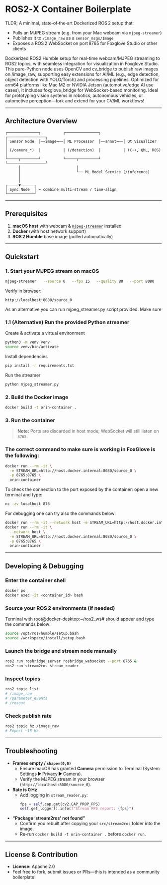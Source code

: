 # ROS2‑X Container Boilerplate

TLDR;
A minimal, state‑of‑the‑art Dockerized ROS 2 setup that:

- Pulls an MJPEG stream (e.g. from your Mac webcam via `mjpeg-streamer`)
- Publishes it to `/image_raw` as a `sensor_msgs/Image`
- Exposes a ROS 2 WebSocket on port 8765 for Foxglove Studio or other clients



Dockerized ROS2 Humble setup for real-time webcam/MJPEG streaming to ROS2 topics, with seamless integration for visualization in Foxglove Studio. This pure-Python node uses OpenCV and cv_bridge to publish raw images on /image_raw, supporting easy extensions for AI/ML (e.g., edge detection, object detection with YOLO/Torch) and processing pipelines. Optimized for arm64 platforms like Mac M2 or NVIDIA Jetson (automotive/edge AI use cases), it includes foxglove_bridge for WebSocket-based monitoring. Ideal for prototyping vision systems in robotics, autonomous vehicles, or automotive perception—fork and extend for your CV/ML workflows!

---

## Architecture Overview

```text
┌──────────────┐          ┌───────────────┐          ┌─────────────────┐
│ Sensor Node  │──image→──│ ML Processor  │──annot→──│ Qt Visualizer   │
│ (/camera_*)  │          │ (/detection)  │          │ (C++, QML, ROS) │
└─────┬────────┘          └─────┬─────────┘          └─────────────────┘
      │                         │
      │                         └── ML Model Service (/inference)
      │
      │
┌─────▼──────┐ 
│ Sync Node  │ ← combine multi‑stream / time‑align
└────────────┘
```

---

## Prerequisites

1. **macOS host** with webcam & [`mjpeg-streamer`](https://github.com/jacksonliam/mjpg-streamer) installed  
2. **Docker** (with host network support)  
3. **ROS 2 Humble** base image (pulled automatically)  

---

## Quickstart

### 1. Start your MJPEG stream on macOS

```bash
mjpeg-streamer   --source 0   --fps 15   --quality 80   --port 8080
```

Verify in browser:  
```
http://localhost:8080/source_0
```
As an alternative you can run mjpeg_streamer.py script provided. Make sure 


### 1.1 (Alternative) Run the provided Python streamer

Create & activate a virtual environment

```bash
python3 -m venv venv
source venv/bin/activate
```

Install dependencies

```bash
pip install -r requirements.txt
```

Run the streamer

```bash
python mjpeg_streamer.py
```

### 2. Build the Docker image

```bash
docker build -t orin-container .
```

### 3. Run the container

> **Note:** Ports are discarded in host mode; WebSocket will still listen on `8765`.
### The correct command to make sure is working in FoxGlove is the following:

```bash
docker run --rm -it \
  -e STREAM_URL=http://host.docker.internal:8080/source_0 \
  -p 8765:8765 \
  orin-container
```
To check the connection to the port exposed by the container:
open a new terminal and type:
 ```bash
nc -zv localhost 876
```

For debugging one can try also the commands below:

```bash
docker run --rm -it --network host -e STREAM_URL=http://host.docker.internal:8080/source_0 -p 8765:8765 orin-container bash
docker run --rm -it \
  --network host \
  -e STREAM_URL=http://host.docker.internal:8080/source_0 \
  -p 8765:8765 \
  orin-container
```




---

## Developing & Debugging

### Enter the container shell

```bash
docker ps
docker exec -it <container_id> bash
```

### Source your ROS 2 environments (if needed)

Terminal with root@docker-desktop:~/ros2_ws# should appear and type the commands below:

```bash
source /opt/ros/humble/setup.bash
source /workspace/install/setup.bash
```

### Launch the bridge and stream node manually

```bash
ros2 run rosbridge_server rosbridge_websocket --port 8765 &
ros2 run stream2ros stream_reader
```

### Inspect topics

```bash
ros2 topic list
# /image_raw
# /parameter_events
# /rosout
```

### Check publish rate

```bash
ros2 topic hz /image_raw
# Expect ~15 Hz
```

---

## Troubleshooting

- **Frames empty / `shape=(0,0)`**  
  - Ensure macOS has granted **Camera** permission to Terminal (System Settings ▶ Privacy ▶ Camera).  
  - Verify the MJPEG stream in your browser (`http://localhost:8080/source_0`).  
- **Rate is 0 Hz**  
  - Add logging in `stream_reader.py`:  
    ```python
    fps = self.cap.get(cv2.CAP_PROP_FPS)
    self.get_logger().info(f"Stream FPS report: {fps}")
    ```
- **“Package ‘stream2ros’ not found”**  
  - Confirm you rebuilt after copying your `src/stream2ros` folder into the image.  
  - Re-run `docker build -t orin-container .` before `docker run`.

---

## License & Contribution

- **License:** Apache 2.0  
- Feel free to fork, submit issues or PRs—this is intended as a community boilerplate!
